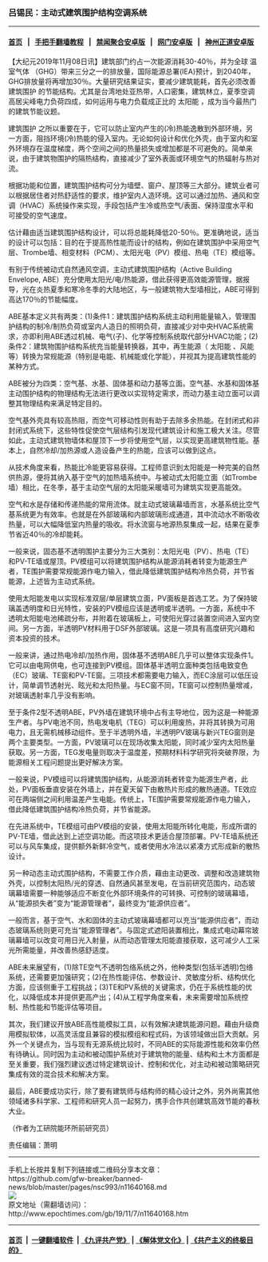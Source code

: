 ### 吕锡民：主动式建筑围护结构空调系统
------------------------

#### [首页](https://github.com/gfw-breaker/banned-news/blob/master/README.md) &nbsp;&nbsp;|&nbsp;&nbsp; [手把手翻墙教程](https://github.com/gfw-breaker/guides/wiki) &nbsp;&nbsp;|&nbsp;&nbsp; [禁闻聚合安卓版](https://github.com/gfw-breaker/bn-android) &nbsp;&nbsp;|&nbsp;&nbsp; [网门安卓版](https://github.com/oGate2/oGate) &nbsp;&nbsp;|&nbsp;&nbsp; [神州正道安卓版](https://github.com/SzzdOgate/update) 



<div><p>
 【大纪元2019年11月08日讯】建筑部门约占一次能源消耗30-40％，并为全球
 <ok href="http://www.epochtimes.com/gb/tag/%E6%B8%A9%E5%AE%A4%E6%B0%94%E4%BD%93.html">
  温室气体
 </ok>
 （GHG）带来三分之一的排放量，国际能源总署(IEA)预计，到2040年，GHG排放量将再增加30％。大量研究结果证实，要减少建筑能耗，首先必须改善
 <ok href="http://www.epochtimes.com/gb/tag/%E5%BB%BA%E7%AD%91%E5%9B%B4%E6%8A%A4.html">
  建筑围护
 </ok>
 的节能结构。尤其是台湾地处亚热带，人口密集，建筑林立，夏季空调高居尖峰电力负荷四成，如何运用与电力负载成正比的
 <ok href="http://www.epochtimes.com/gb/tag/%E5%A4%AA%E9%98%B3%E8%83%BD.html">
  太阳能
 </ok>
 ，成为当今最热门的建筑节能议题。
</p>
<p>
 <ok href="http://www.epochtimes.com/gb/tag/%E5%BB%BA%E7%AD%91%E5%9B%B4%E6%8A%A4.html">
  建筑围护
 </ok>
 之所以重要在于，它可以防止室内产生的(冷)热能逸散到外部环境，另一方面，阻挡环境(冷)热能的侵入室内。无论如何设计和优化外壳，由于室内和室外环境存在温度梯度，两个空间之间的热量损失或增加都是不可避免的。简单来说，由于建筑物围护的隔热结构，直接减少了室外表面或环境空气的热辐射与热对流。
</p>
<p>
 根据功能和位置，建筑围护结构可分为墙壁、窗户、屋顶等三大部分。建筑业者可以根据居住者对热舒适性的要求，维护室内人造环境。这可以通过加热、通风和空调（HVAC）系统操作来实现，手段包括产生冷或热空气/表面、保持湿度水平和可接受的空气速度。
</p>
<p>
 估计藉由适当建筑围护结构设计，可以将总能耗降低20-50％。更准确地说，适当的设计可以包括：目的在于提高热性能而设计的结构，例如在建筑围护中采用空气层、Trombe墙、相变材料（PCM）、太阳光电（PV）模组、热电（TE）模组等。
</p>
<p>
 有别于传统被动式自然通风空调，主动式建筑围护结构（Active Building Envelope, ABE）充分使用太阳光/电/热能源，借此获得更高效能源管理，据报导，光在炎热夏季和寒冷冬季的大陆地区，与一般建筑物大型墙相比，ABE可得到高达170％的节能幅度。
</p>
<p>
 ABE基本定义共有两类：(1)条件1：建筑围护结构系统主动利用能量输入，管理围护结构的制冷/制热负荷或室内人造日的照明负荷，直接减少对中央HVAC系统需求，亦即利用ABE透过机械、电气(子)、化学等控制系统取代部分HVAC功能；(2)条件2：建筑物围护结构系统充当能量转换器，其中，再生能源（
 <ok href="http://www.epochtimes.com/gb/tag/%E5%A4%AA%E9%98%B3%E8%83%BD.html">
  太阳能
 </ok>
 、风能等）转换为常规能源（特别是电能、机械能或化学能），并视其为提高建筑性能的某种方式。
</p>
<p>
 ABE被分为四类：空气基、水基、固体基和动力基等立面。空气基、水基和固体基主动围护结构的物理结构无法进行更改以实现特定需求，而动力基主动立面可以调整其物理结构来满足特定目的。
</p>
<p>
 空气基外壳具有较高热阻，而空气可移动性则有助于去除多余热能。在封闭式和非封闭式系统下，这些特性促使空气层结构引发现代建筑设计和施工极大关注。尽管如此，主动式建筑物墙体和屋顶下一步将使用空气层，以实现更高建筑物性能。基本上，自然冷却/加热源或人造设备产生的热能，应该可以做到这点。
</p>
<p>
 从技术角度来看，热能比冷能更容易获得。工程师意识到太阳能是一种完美的自然供热源，便将其纳入基于空气的加热墙系统中。与被动式太阳能立面（如Trombe墙）相比，在冬季，基于主动空气层的太阳能采暖墙可为建筑实现更高能效。
</p>
<p>
 空气和水是存储和传递热能的常用流体。就主动式玻璃幕墙而言，水基系统比空气基系统更为有效率。也就是在外部玻璃和内部玻璃形成通道，其中流动水不断吸收热量，可以大幅降低室内热量的吸收。将水流窗与地源热泵集成一起，结果在夏季节省近40％的冷却能耗。
</p>
<p>
 一般来说，固态基不透明围护主要分为三大类别：太阳光电（PV）、热电（TE）和PV-TE墙或屋顶。PV模组可以将建筑围护结构从能源消耗者转变为能源生产者，TE围护需要常规能源作电力输入，借此降低建筑围护结构冷热负荷，并节省能源，上述皆为主动式系统。
</p>
<p>
 使用太阳能发电以实现标准双层/单层建筑立面，PV面板是首选工艺。为了保持玻璃盖透明度和日光特性，安装的PV模组应该是透明或半透明。一方面，系统中不透明太阳能电池稀疏分布，并附着在玻璃板上，可使阳光穿过装置空间进入室内空间。另一方面，半透明PV材料用于DSF外部玻璃。这是一项具有高度研究兴趣和资本投资的技术。
</p>
<p>
 一般来讲，通过热电冷却/加热作用，固体基不透明ABE几乎可以整体实现条件1。它可以由电网供电，也可连接到PV模组。固体基半透明立面种类包括电致变色（EC）玻璃、TE窗和PV-TE窗。三项技术都需要电力输入，而EC涂层可以低压设计，简单调节透射光、眩光和太阳热量。与EC窗不同，TE窗可以控制热量增减，对玻璃透射率几乎没有影响。
</p>
<p>
 至于条件2型不透明ABE，PV外墙在建筑环境中占有主导地位，因为这是一种能源生产者。与PV电池不同，热电发电机（TEG）可以利用废热，并将其转换为可用电力，且无需机械移动组件。至于半透明外墙，半透明PV玻璃与新兴TEG窗则是两个主要类型。一方面，PV玻璃可以在现场收集太阳能，同时减少室内太阳热量获取。另一方面，TEG发电量则取决于温度差，预期材料科学研究将突破界限，为能源相关工程问题提出更好解决方案。
</p>
<p>
 一般来说，PV模组可以将建筑围护结构，从能源消耗者转变为能源生产者，此处，PV面板垂直安装在外墙上，并在夏天留下由散热片形成的散热通道。TE效应可在两端侧之间利用温差产生电能。传统上，TE围护需要常规能源作电力输入，借此降低建筑围护结构冷热负荷，并节省能源。
</p>
<p>
 在先进系统中，TE模组可由PV模组的安装，使用太阳能所转化电能，形成所谓的PV-TE墙，借此达到上述空调功能。而这项技术更适合屋顶部署。PV-TE墙系统还可以与风车集成，提供额外新鲜冷空气，或者使用水冷法以紧凑方式形成新的散热设计。
</p>
<p>
 另一种动态主动式围护结构，不需要工作介质，藉由主动更改、调整和改造建筑物外壳，以控制太阳热/光的穿透、自然通风甚至发电，在当前研究范围内，动态玻璃幕墙需要一种能够适应不断变化外部环境条件的可转换、可控制的玻璃幕墙，从“能源损失者”变为“能源管理者”，最终变为“能源供应者”。
</p>
<p>
 一般而言，基于空气、水和固体的主动式玻璃幕墙都可以充当“能源供应者”，而动态玻璃系统则更可充当“能源管理者”。与固定式遮阳装置相比，集成式电动幕帘玻璃幕墙可以改变可用日光入射量，从而动态管理太阳能直接获取，这可减少人工采光所需能量，并改善热感舒适度。
</p>
<p>
 ABE未来展望有，(1)除TE空气不透明包络系统之外，他种类型(包括半透明)包络系统，还需要更加强研究；(2)在热性能评估、参数设计、灵敏度分析、结构优化方面，应该侧重于工程挑战；(3)TE和PV系统的关键需求，仍在于系统性能的优化，以降低成本并提供更高产出；(4)从工程学角度来看，未来需要增加系统控制、热性能和节能评估等项目。
</p>
<p>
 其次，我们建议开放ABE高性能模拟工具，以有效解决建筑能源问题。藉由升级商用模拟软体，以高灵活度且兼容的模拟模组和程式码，为该领域做出巨大贡献。另外一个关键点为，当与现有无源系统比较时，不同ABE的实际能源性能和效率仍然有待确认。同时因为主动和被动围护系统对于建筑物的能量、结构和土木方面都是至关重要，我们强烈建议透过特定建筑设计、控制和优化，对主动和被动策略研究集成有效的混合技术和解决方案。
</p>
<p>
 最后，ABE要成功实行，除了要有建筑师与结构师的精心设计之外，另外尚需其他领域诸多科学家、工程师和研究人员一起努力，携手合作共创建筑高效节能的春秋大业。
</p>
<p>
 （作者为工研院能环所前研究员）
</p>
<p>
 责任编辑：萧明
</p>
</div>
<hr/>
手机上长按并复制下列链接或二维码分享本文章：<br/>
https://github.com/gfw-breaker/banned-news/blob/master/pages/nsc993/n11640168.md <br/>
<a href='https://github.com/gfw-breaker/banned-news/blob/master/pages/nsc993/n11640168.md'><img src='https://github.com/gfw-breaker/banned-news/blob/master/pages/nsc993/n11640168.md.png'/></a> <br/>
原文地址（需翻墙访问）：http://www.epochtimes.com/gb/19/11/7/n11640168.htm


------------------------
#### [首页](https://github.com/gfw-breaker/banned-news/blob/master/README.md) &nbsp;|&nbsp; [一键翻墙软件](https://github.com/gfw-breaker/nogfw/blob/master/README.md) &nbsp;| [《九评共产党》](https://github.com/gfw-breaker/9ping.md/blob/master/README.md#九评之一评共产党是什么) | [《解体党文化》](https://github.com/gfw-breaker/jtdwh.md/blob/master/README.md) | [《共产主义的终极目的》](https://github.com/gfw-breaker/gczydzjmd.md/blob/master/README.md)


<img src='http://gfw-breaker.win/banned-news/pages/nsc993/n11640168.md' width='0px' height='0px'/>